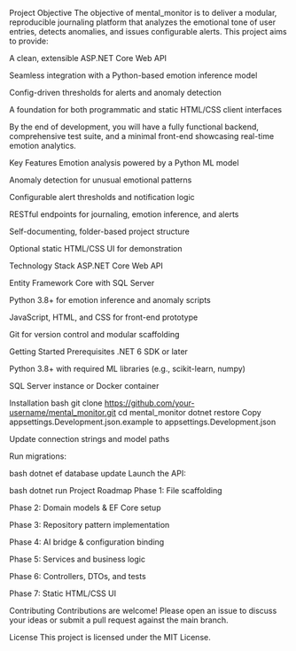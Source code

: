 Project Objective
The objective of mental_monitor is to deliver a modular, reproducible journaling platform that analyzes the emotional tone of user entries, detects anomalies, and issues configurable alerts. This project aims to provide:

A clean, extensible ASP.NET Core Web API

Seamless integration with a Python-based emotion inference model

Config-driven thresholds for alerts and anomaly detection

A foundation for both programmatic and static HTML/CSS client interfaces

By the end of development, you will have a fully functional backend, comprehensive test suite, and a minimal front-end showcasing real-time emotion analytics.

Key Features
Emotion analysis powered by a Python ML model

Anomaly detection for unusual emotional patterns

Configurable alert thresholds and notification logic

RESTful endpoints for journaling, emotion inference, and alerts

Self-documenting, folder-based project structure

Optional static HTML/CSS UI for demonstration

Technology Stack
ASP.NET Core Web API

Entity Framework Core with SQL Server

Python 3.8+ for emotion inference and anomaly scripts

JavaScript, HTML, and CSS for front-end prototype

Git for version control and modular scaffolding

Getting Started
Prerequisites
.NET 6 SDK or later

Python 3.8+ with required ML libraries (e.g., scikit-learn, numpy)

SQL Server instance or Docker container

Installation
bash
git clone https://github.com/your-username/mental_monitor.git
cd mental_monitor
dotnet restore
Copy appsettings.Development.json.example to appsettings.Development.json

Update connection strings and model paths

Run migrations:

bash
dotnet ef database update
Launch the API:

bash
dotnet run
Project Roadmap
Phase 1: File scaffolding

Phase 2: Domain models & EF Core setup

Phase 3: Repository pattern implementation

Phase 4: AI bridge & configuration binding

Phase 5: Services and business logic

Phase 6: Controllers, DTOs, and tests

Phase 7: Static HTML/CSS UI

Contributing
Contributions are welcome! Please open an issue to discuss your ideas or submit a pull request against the main branch.

License
This project is licensed under the MIT License.
